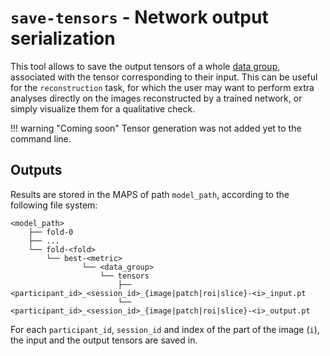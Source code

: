 # `save-tensors` - Network output serialization

This tool allows to save the output tensors of a whole [data group](./Introduction.md), associated with the tensor
corresponding to their input.
This can be useful for the `reconstruction` task, for which the user may want to perform
extra analyses directly on the images reconstructed by a trained network, or simply visualize
them for a qualitative check.


!!! warning "Coming soon"
    Tensor generation was not added yet to the command line.


## Outputs

Results are stored in the MAPS of path `model_path`, according to
the following file system:
```
<model_path>
    ├── fold-0  
    ├── ...  
    └── fold-<fold>
        └── best-<metric>
                └── <data_group>
                    └── tensors
                        ├── <participant_id>_<session_id>_{image|patch|roi|slice}-<i>_input.pt
                        └── <participant_id>_<session_id>_{image|patch|roi|slice}-<i>_output.pt
```
For each `participant_id`, `session_id` and index of the part of the image (`i`),
the input and the output tensors are saved in.